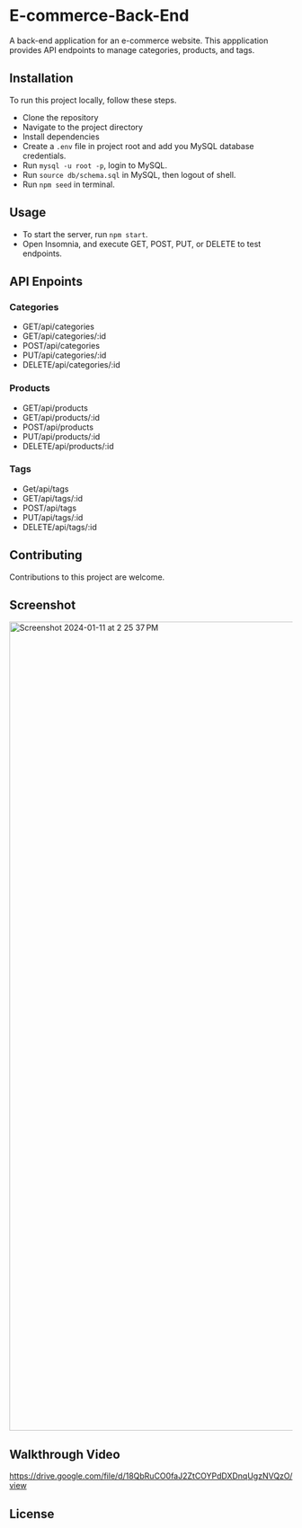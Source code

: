 # E-commerce-Back-End

A back-end application for an e-commerce website.  This appplication provides API endpoints to manage categories, products, and tags.

## Installation

To run this project locally, follow these steps.

* Clone the repository
* Navigate to the project directory
* Install dependencies
* Create a `.env` file in project root and add you MySQL database credentials.
* Run `mysql -u root -p`, login to MySQL.
* Run `source db/schema.sql` in MySQL, then logout of shell.
* Run `npm seed` in terminal.

## Usage

* To start the server, run `npm start`.
* Open Insomnia, and execute GET, POST, PUT, or DELETE to test endpoints.

## API Enpoints

### Categories
* GET/api/categories
* GET/api/categories/:id
* POST/api/categories
* PUT/api/categories/:id
* DELETE/api/categories/:id

### Products
* GET/api/products
* GET/api/products/:id
* POST/api/products
* PUT/api/products/:id
* DELETE/api/products/:id

### Tags
* Get/api/tags
* GET/api/tags/:id
* POST/api/tags
* PUT/api/tags/:id
* DELETE/api/tags/:id

## Contributing

Contributions to this project are welcome.  

## Screenshot
<img width="1440" alt="Screenshot 2024-01-11 at 2 25 37 PM" src="https://github.com/MattThompson15/E-commerce-Back-End/assets/139708928/9b614883-b160-4b7e-a431-a16cd0ab9269">

## Walkthrough Video
https://drive.google.com/file/d/18QbRuCO0faJ2ZtCOYPdDXDnqUgzNVQzO/view

## License


